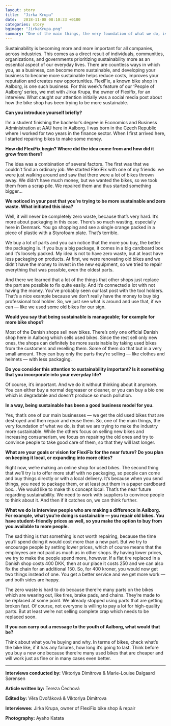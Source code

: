 ```yaml
---
layout: story
title:  "Jirka Krupa"
date:   2018-11-08 08:10:33 +0100
categories: story
bgimage: "JirkaKrupa.png"
summary: "One of the main things, the very foundation of what we do, is that we are trying to make the industry more sustainable. While the others focus on selling new bikes and increasing consumerism, we focus on repairing the old ones and try to convince people to take good care of them, so that they will last longer."
---
```

Sustainability is becoming more and more important for all companies, across industries. This comes as a direct result of individuals, communities, organizations, and governments prioritizing sustainability more as an essential aspect of our everyday lives. There are countless ways in which you, as a business, can become more sustainable, and developing your business to become more sustainable helps reduce costs, improves your reputation and creates new opportunities. FlexiFix, a known bike shop in Aalborg, is one such business. For this week’s feature of our ‘People of Aalborg’ series, we met with Jirka Krupa, the owner of Flexifix, for an interview. What caught our attention initially was a social media post about how the bike shop has been trying to be more sustainable.

**Can you introduce yourself briefly?**

I’m a student finishing the bachelor’s degree in Economics and Business Administration at AAU here in Aalborg. I was born in the Czech Republic where I worked for two years in the finance sector. When I first arrived here, I started repairing bikes to make some money.

**How did FlexiFix begin? Where did the idea come from and how did it grow from there?**

The idea was a combination of several factors. The first was that we couldn’t find an ordinary job. We started FlexiFix with one of my friends: we were just walking around and saw that there were a lot of bikes thrown away. We didn’t have much money, but we wanted the bikes, so we took them from a scrap pile. We repaired them and thus started something bigger…

**We noticed in your post that you’re trying to be more sustainable and zero waste. What initiated this idea?**

Well, it will never be completely zero waste, because that’s very hard. It’s more about packaging in this case. There’s so much wasting, especially here in Denmark. You go shopping and see a single orange packed in a piece of plastic with a Styrofoam plate. That’s terrible.

We buy a lot of parts and you can notice that the more you buy, the better the packaging is. If you buy a big package, it comes in a big cardboard box and it’s loosely packed. My idea is not to have zero waste, but at least have less packaging on products. At first, we were renovating old bikes and we didn’t have the money to invest in the new equipment, so we tried to repair everything that was possible, even the oldest parts.

And there we learned that a lot of the things that other shops just replace the part are possible to fix quite easily. And it’s connected a lot with not having the money. You’ve probably seen our last post with the tool holders. That’s a nice example because we don’t really have the money to buy big professional tool holder. So, we just see what is around and use that, if we can — like we used some old bikes for our sign.

**Would you say that being sustainable is manageable; for example for more bike shops?**

Most of the Danish shops sell new bikes. There’s only one official Danish shop here in Aalborg which sells used bikes. Since the rest sell only new ones, the shops can definitely be more sustainable by taking used bikes from the customers and reselling them. Some of them do that but in a very small amount. They can buy only the parts they’re selling — like clothes and helmets — with less packaging.

**Do you consider this attention to sustainability important? Is it something that you incorporate into your everyday life?**

Of course, it’s important. And we do it without thinking about it anymore. You can either buy a normal degreaser or cleaner, or you can buy a bio one which is degradable and doesn’t produce so much pollution.

**In a way, being sustainable has been a good business model for you.**

Yes, that’s one of our main businesses — we get the old used bikes that are destroyed and then repair and reuse them. So, one of the main things, the very foundation of what we do, is that we are trying to make the industry more sustainable. While the others focus on selling new bikes and increasing consumerism, we focus on repairing the old ones and try to convince people to take good care of them, so that they will last longer.

**What are your goals or vision for FlexiFix for the near future? Do you plan on keeping it local, or expanding into more cities?**

Right now, we’re making an online shop for used bikes. The second thing that we’ll try is to offer more stuff with no packaging, so people can come and buy things directly or with a local delivery. It’s because when you send things, you need to package them, or at least put them in a paper cardboard box… We would like to make this concept local. That’s the near future regarding sustainability. We need to work with suppliers to convince people to think about it. And then if it catches on, we can think further.

**What we do is interview people who are making a difference in Aalborg. For example, what you’re doing is sustainable — you repair old bikes. You have student-friendly prices as well, so you make the option to buy from you available to more people.**

The sad thing is that something is not worth repairing, because the time you’ll spend doing it would cost more than a new part. But we try to encourage people by setting lower prices, which of course means that the employees are not paid as much as in other shops. By having lower prices, we try to make the people spend more, however. If a flat tire replaced in a Danish shop costs 400 DKK, then at our place it costs 250 and we can also fix the chain for an additional 150. So, for 400 kroner, you would now get two things instead of one. You get a better service and we get more work — and both sides are happy.

The zero waste is hard to do because there’re many parts on the bikes which are wearing out, like tires, brake pads, and chains. They’re made to be replaced at some point. We already stopped using parts that are getting broken fast. Of course, not everyone is willing to pay a lot for high-quality parts. But at least we’re not selling complete crap which needs to be replaced soon.

**If you can carry out a message to the youth of Aalborg, what would that be?**

Think about what you’re buying and why. In terms of bikes, check what’s the bike like, if it has any failures, how long it’s going to last. Think before you buy a new one because there’re many used bikes that are cheaper and will work just as fine or in many cases even better.

____________

**Interviews conducted by:** Viktoriya Dimitrova & Marie-Louise Dalgaard Sørensen

**Article written by:** Tereza Čechová

**Edited by:** Věra Dvořáková & Viktoriya Dimitrova

**Interviewee:** Jirka Krupa, owner of FlexiFix bike shop & repair

**Photography:** Ayaho Katata
